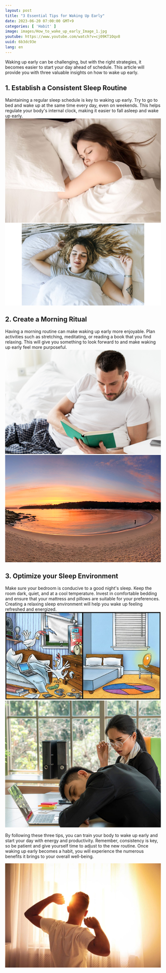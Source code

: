 ```yaml
---
layout: post
title: "3 Essential Tips for Waking Up Early"
date: 2023-06-20 07:00:00 GMT+9
categories: [ 'Habit' ]
image: images/How_to_wake_up_early_Image_1.jpg
youtube: https://www.youtube.com/watch?v=cj09KT1Oqv8
uuid: 6b3dc93e
lang: en
---
```


Waking up early can be challenging, but with the right strategies, it becomes easier to start your day ahead of schedule. This article will provide you with three valuable insights on how to wake up early.

## 1. Establish a Consistent Sleep Routine
Maintaining a regular sleep schedule is key to waking up early. Try to go to bed and wake up at the same time every day, even on weekends. This helps regulate your body's internal clock, making it easier to fall asleep and wake up early.
![](images/1._Establish_a_Consistent_Sleep_Routine_Image_1.jpg)
![](images/1._Establish_a_Consistent_Sleep_Routine_Image_2.jpg)

## 2. Create a Morning Ritual
Having a morning routine can make waking up early more enjoyable. Plan activities such as stretching, meditating, or reading a book that you find relaxing. This will give you something to look forward to and make waking up early feel more purposeful.
![](images/2._Create_a_Morning_Ritual_Image_1.jpg)
![](images/2._Create_a_Morning_Ritual_Image_5.jpg)

## 3. Optimize your Sleep Environment
Make sure your bedroom is conducive to a good night's sleep. Keep the room dark, quiet, and at a cool temperature. Invest in comfortable bedding and ensure that your mattress and pillows are suitable for your preferences. Creating a relaxing sleep environment will help you wake up feeling refreshed and energized.
![](images/3._Optimize_your_Sleep_Environment_Image_1.jpg)
![](images/3._Optimize_your_Sleep_Environment_Image_5.jpg)


By following these three tips, you can train your body to wake up early and start your day with energy and productivity. Remember, consistency is key, so be patient and give yourself time to adjust to the new routine. Once waking up early becomes a habit, you will experience the numerous benefits it brings to your overall well-being.

![](images/How_to_wake_up_early_Image_2.jpg)
